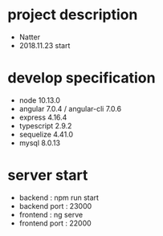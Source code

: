 # project description
+ Natter
+ 2018.11.23 start

# develop specification
+ node 10.13.0
+ angular 7.0.4 / angular-cli 7.0.6
+ express 4.16.4
+ typescript 2.9.2
+ sequelize 4.41.0
+ mysql 8.0.13

# server start
+ backend : npm run start 
+ backend port : 23000
+ frontend : ng serve
+ frontend port : 22000